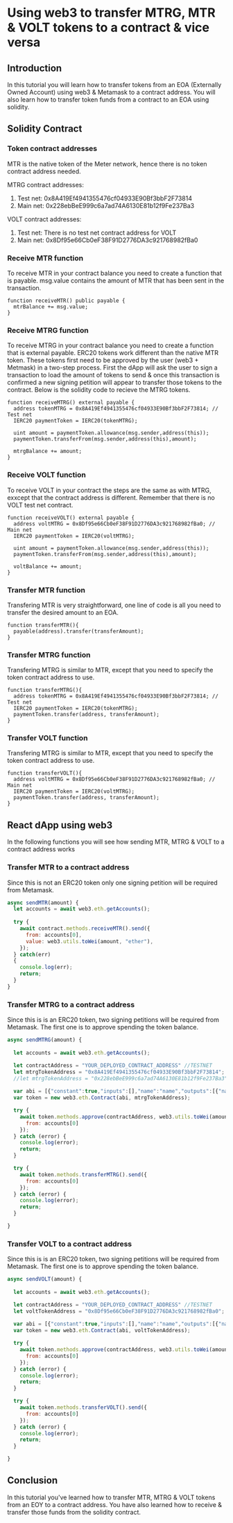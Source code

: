 # Using web3 to transfer MTRG, MTR & VOLT tokens to a contract & vice versa

## Introduction

In this tutorial you will learn how to transfer tokens from an EOA (Externally Owned Account) using web3 & Metamask to a contract address. You will also learn how to transfer token funds from a contract to an EOA using solidity.

## Solidity Contract

### Token contract addresses

MTR is the native token of the Meter network, hence there is no token contract address needed.

MTRG contract addresses:
1. Test net: 0x8A419Ef4941355476cf04933E90Bf3bbF2F73814
2. Main net: 0x228ebBeE999c6a7ad74A6130E81b12f9Fe237Ba3

VOLT contract addresses:
1. Test net: There is no test net contract address for VOLT
2. Main net: 0x8Df95e66Cb0eF38F91D2776DA3c921768982fBa0


### Receive MTR function

To receive MTR in your contract balance you need to create a function that is payable. msg.value contains the amount of MTR that has been sent in the transaction.

````solidity
function receiveMTR() public payable {
  mtrBalance += msg.value;
}
````

### Receive MTRG function

To receive MTRG in your contract balance you need to create a function that is external payable. ERC20 tokens work different than the native MTR token. These tokens first need to be approved by the user (web3 + Metmask) in a two-step process. First the dApp will ask the user to sign a transaction to load the amount of tokens to send & once this transaction is confirmed a new signing petition will appear to transfer those tokens to the contract. Below is the solidity code to recieve the MTRG tokens.

````solidity
function receiveMTRG() external payable {
  address tokenMTRG = 0x8A419Ef4941355476cf04933E90Bf3bbF2F73814; // Test net
  IERC20 paymentToken = IERC20(tokenMTRG);

  uint amount = paymentToken.allowance(msg.sender,address(this));
  paymentToken.transferFrom(msg.sender,address(this),amount);

  mtrgBalance += amount;
}
```` 

### Receive VOLT function

To receive VOLT in your contract the steps are the same as with MTRG, exxcept that the contract address is different. Remember that there is no VOLT test net contract.

````solidity
function receiveVOLT() external payable {
  address voltMTRG = 0x8Df95e66Cb0eF38F91D2776DA3c921768982fBa0; // Main net
  IERC20 paymentToken = IERC20(voltMTRG);

  uint amount = paymentToken.allowance(msg.sender,address(this));
  paymentToken.transferFrom(msg.sender,address(this),amount);

  voltBalance += amount;
}
```` 

### Transfer MTR function

Transfering MTR is very straightforward, one line of code is all you need to transfer the desired amount to an EOA.

````solidity
function transferMTR(){
  payable(address).transfer(transferAmount);
}

````

### Transfer MTRG function

Transfering MTRG is similar to MTR, except that you need to specify the token contract address to use.

````solidity
function transferMTRG(){
  address tokenMTRG = 0x8A419Ef4941355476cf04933E90Bf3bbF2F73814; // Test net
  IERC20 paymentToken = IERC20(tokenMTRG);
  paymentToken.transfer(address, transferAmount);
}

````

### Transfer VOLT function

Transfering MTRG is similar to MTR, except that you need to specify the token contract address to use.

````solidity
function transferVOLT(){
  address voltMTRG = 0x8Df95e66Cb0eF38F91D2776DA3c921768982fBa0; // Main net
  IERC20 paymentToken = IERC20(voltMTRG);
  paymentToken.transfer(address, transferAmount);
}

````

## React dApp using web3

In the following functions you will see how sending MTR, MTRG & VOLT to a contract address works

### Transfer MTR to a contract address

Since this is not an ERC20 token only one signing petition will be required from Metamask.

````javascript
async sendMTR(amount) {
  let accounts = await web3.eth.getAccounts();
    
  try {
    await contract.methods.receiveMTR().send({
      from: accounts[0],
      value: web3.utils.toWei(amount, "ether"),
    });
  } catch(err)
  {
    console.log(err);
    return;
  }
}

````

### Transfer MTRG to a contract address

Since this is is an ERC20 token, two signing petitions will be required from Metamask. The first one is to approve spending the token balance.

````javascript
async sendMTRG(amount) {
  
  let accounts = await web3.eth.getAccounts();

  let contractAddress = "YOUR_DEPLOYED_CONTRACT_ADDRESS" //TESTNET
  let mtrgTokenAddress = "0x8A419Ef4941355476cf04933E90Bf3bbF2F73814"; //TESTNET
  //let mtrgTokenAddress = "0x228ebBeE999c6a7ad74A6130E81b12f9Fe237Ba3"; //MAINNET
    
  var abi = [{"constant":true,"inputs":[],"name":"name","outputs":[{"name":"","type":"string"}],"payable":false,"stateMutability":"view","type":"function"},{"constant":false,"inputs":[{"name":"_spender","type":"address"},{"name":"_value","type":"uint256"}],"name":"approve","outputs":[{"name":"success","type":"bool"}],"payable":false,"stateMutability":"nonpayable","type":"function"},{"constant":true,"inputs":[],"name":"totalSupply","outputs":[{"name":"","type":"uint256"}],"payable":false,"stateMutability":"view","type":"function"},{"constant":false,"inputs":[{"name":"_from","type":"address"},{"name":"_to","type":"address"},{"name":"_value","type":"uint256"}],"name":"transferFrom","outputs":[{"name":"success","type":"bool"}],"payable":false,"stateMutability":"nonpayable","type":"function"},{"constant":true,"inputs":[],"name":"decimals","outputs":[{"name":"","type":"uint8"}],"payable":false,"stateMutability":"view","type":"function"},{"constant":false,"inputs":[{"name":"_value","type":"uint256"}],"name":"burn","outputs":[{"name":"success","type":"bool"}],"payable":false,"stateMutability":"nonpayable","type":"function"},{"constant":true,"inputs":[{"name":"","type":"address"}],"name":"balanceOf","outputs":[{"name":"","type":"uint256"}],"payable":false,"stateMutability":"view","type":"function"},{"constant":false,"inputs":[{"name":"_from","type":"address"},{"name":"_value","type":"uint256"}],"name":"burnFrom","outputs":[{"name":"success","type":"bool"}],"payable":false,"stateMutability":"nonpayable","type":"function"},{"constant":true,"inputs":[],"name":"symbol","outputs":[{"name":"","type":"string"}],"payable":false,"stateMutability":"view","type":"function"},{"constant":false,"inputs":[{"name":"_to","type":"address"},{"name":"_value","type":"uint256"}],"name":"transfer","outputs":[],"payable":false,"stateMutability":"nonpayable","type":"function"},{"constant":false,"inputs":[{"name":"_spender","type":"address"},{"name":"_value","type":"uint256"},{"name":"_extraData","type":"bytes"}],"name":"approveAndCall","outputs":[{"name":"success","type":"bool"}],"payable":false,"stateMutability":"nonpayable","type":"function"},{"constant":true,"inputs":[{"name":"","type":"address"},{"name":"","type":"address"}],"name":"allowance","outputs":[{"name":"","type":"uint256"}],"payable":false,"stateMutability":"view","type":"function"},{"inputs":[{"name":"initialSupply","type":"uint256"},{"name":"tokenName","type":"string"},{"name":"tokenSymbol","type":"string"}],"payable":false,"stateMutability":"nonpayable","type":"constructor"},{"anonymous":false,"inputs":[{"indexed":true,"name":"from","type":"address"},{"indexed":true,"name":"to","type":"address"},{"indexed":false,"name":"value","type":"uint256"}],"name":"Transfer","type":"event"},{"anonymous":false,"inputs":[{"indexed":true,"name":"from","type":"address"},{"indexed":false,"name":"value","type":"uint256"}],"name":"Burn","type":"event"}];
  var token = new web3.eth.Contract(abi, mtrgTokenAddress);

  try {
    await token.methods.approve(contractAddress, web3.utils.toWei(amount, "ether")).send({
      from: accounts[0]
    });  
  } catch (error) {
    console.log(error);  
    return;
  }

  try {
    await token.methods.transferMTRG().send({
      from: accounts[0]
    });  
  } catch (error) {
    console.log(error);
    return;
  }

}

````

### Transfer VOLT to a contract address

Since this is is an ERC20 token, two signing petitions will be required from Metamask. The first one is to approve spending the token balance.

````javascript
async sendVOLT(amount) {
  
  let accounts = await web3.eth.getAccounts();

  let contractAddress = "YOUR_DEPLOYED_CONTRACT_ADDRESS" //TESTNET
  let voltTokenAddress = "0x8Df95e66Cb0eF38F91D2776DA3c921768982fBa0"; //MAINNET
    
  var abi = [{"constant":true,"inputs":[],"name":"name","outputs":[{"name":"","type":"string"}],"payable":false,"stateMutability":"view","type":"function"},{"constant":false,"inputs":[{"name":"_spender","type":"address"},{"name":"_value","type":"uint256"}],"name":"approve","outputs":[{"name":"success","type":"bool"}],"payable":false,"stateMutability":"nonpayable","type":"function"},{"constant":true,"inputs":[],"name":"totalSupply","outputs":[{"name":"","type":"uint256"}],"payable":false,"stateMutability":"view","type":"function"},{"constant":false,"inputs":[{"name":"_from","type":"address"},{"name":"_to","type":"address"},{"name":"_value","type":"uint256"}],"name":"transferFrom","outputs":[{"name":"success","type":"bool"}],"payable":false,"stateMutability":"nonpayable","type":"function"},{"constant":true,"inputs":[],"name":"decimals","outputs":[{"name":"","type":"uint8"}],"payable":false,"stateMutability":"view","type":"function"},{"constant":false,"inputs":[{"name":"_value","type":"uint256"}],"name":"burn","outputs":[{"name":"success","type":"bool"}],"payable":false,"stateMutability":"nonpayable","type":"function"},{"constant":true,"inputs":[{"name":"","type":"address"}],"name":"balanceOf","outputs":[{"name":"","type":"uint256"}],"payable":false,"stateMutability":"view","type":"function"},{"constant":false,"inputs":[{"name":"_from","type":"address"},{"name":"_value","type":"uint256"}],"name":"burnFrom","outputs":[{"name":"success","type":"bool"}],"payable":false,"stateMutability":"nonpayable","type":"function"},{"constant":true,"inputs":[],"name":"symbol","outputs":[{"name":"","type":"string"}],"payable":false,"stateMutability":"view","type":"function"},{"constant":false,"inputs":[{"name":"_to","type":"address"},{"name":"_value","type":"uint256"}],"name":"transfer","outputs":[],"payable":false,"stateMutability":"nonpayable","type":"function"},{"constant":false,"inputs":[{"name":"_spender","type":"address"},{"name":"_value","type":"uint256"},{"name":"_extraData","type":"bytes"}],"name":"approveAndCall","outputs":[{"name":"success","type":"bool"}],"payable":false,"stateMutability":"nonpayable","type":"function"},{"constant":true,"inputs":[{"name":"","type":"address"},{"name":"","type":"address"}],"name":"allowance","outputs":[{"name":"","type":"uint256"}],"payable":false,"stateMutability":"view","type":"function"},{"inputs":[{"name":"initialSupply","type":"uint256"},{"name":"tokenName","type":"string"},{"name":"tokenSymbol","type":"string"}],"payable":false,"stateMutability":"nonpayable","type":"constructor"},{"anonymous":false,"inputs":[{"indexed":true,"name":"from","type":"address"},{"indexed":true,"name":"to","type":"address"},{"indexed":false,"name":"value","type":"uint256"}],"name":"Transfer","type":"event"},{"anonymous":false,"inputs":[{"indexed":true,"name":"from","type":"address"},{"indexed":false,"name":"value","type":"uint256"}],"name":"Burn","type":"event"}];
  var token = new web3.eth.Contract(abi, voltTokenAddress);

  try {
    await token.methods.approve(contractAddress, web3.utils.toWei(amount, "ether")).send({
      from: accounts[0]
    });  
  } catch (error) {
    console.log(error);  
    return;
  }

  try {
    await token.methods.transferVOLT().send({
      from: accounts[0]
    });  
  } catch (error) {
    console.log(error);
    return;
  }

}

````

## Conclusion

In this tutorial you've learned how to transfer MTR, MTRG & VOLT tokens from an EOY to a contract address. You have also learned how to receive & transfer those funds from the solidity contract.